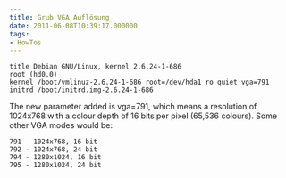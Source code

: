 ```yaml
---
title: Grub VGA Auflösung
date: 2011-06-08T10:39:17.000000
tags: 
- HowTos
---
```



~~~
title Debian GNU/Linux, kernel 2.6.24-1-686
root (hd0,0)
kernel /boot/vmlinuz-2.6.24-1-686 root=/dev/hda1 ro quiet vga=791
initrd /boot/initrd.img-2.6.24-1-686
~~~

The new parameter added is vga=791, which means a resolution of 1024x768
with a colour depth of 16 bits per pixel (65,536 colours). Some other VGA
modes would be:

~~~
791 - 1024x768, 16 bit
792 - 1024x768, 24 bit
794 - 1280x1024, 16 bit
795 - 1280x1024, 24 bit
~~~
